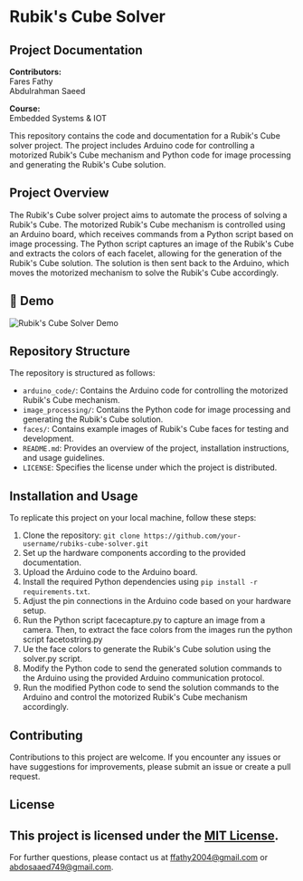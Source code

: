 # Rubik's Cube Solver
## Project Documentation

**Contributors:**  
Fares Fathy  
Abdulrahman Saeed

**Course:**  
Embedded Systems & IOT

This repository contains the code and documentation for a Rubik's Cube solver project. The project includes Arduino code for controlling a motorized Rubik's Cube mechanism and Python code for image processing and generating the Rubik's Cube solution.

## Project Overview

The Rubik's Cube solver project aims to automate the process of solving a Rubik's Cube. The motorized Rubik's Cube mechanism is controlled using an Arduino board, which receives commands from a Python script based on image processing. The Python script captures an image of the Rubik's Cube and extracts the colors of each facelet, allowing for the generation of the Rubik's Cube solution. The solution is then sent back to the Arduino, which moves the motorized mechanism to solve the Rubik's Cube accordingly.

## 🎥 Demo

![Rubik's Cube Solver Demo](assets/cubot.gif)

## Repository Structure

The repository is structured as follows:

- `arduino_code/`: Contains the Arduino code for controlling the motorized Rubik's Cube mechanism.
- `image_processing/`: Contains the Python code for image processing and generating the Rubik's Cube solution.
- `faces/`: Contains example images of Rubik's Cube faces for testing and development.
- `README.md`: Provides an overview of the project, installation instructions, and usage guidelines.
- `LICENSE`: Specifies the license under which the project is distributed.

## Installation and Usage

To replicate this project on your local machine, follow these steps:

1. Clone the repository: `git clone https://github.com/your-username/rubiks-cube-solver.git`
2. Set up the hardware components according to the provided documentation.
3. Upload the Arduino code to the Arduino board.
4. Install the required Python dependencies using `pip install -r requirements.txt`.
5. Adjust the pin connections in the Arduino code based on your hardware setup.
6. Run the Python script facecapture.py to capture an image from a camera. Then, to extract the face colors from the images run the python script facetostring.py
7. Ue the face colors to generate the Rubik's Cube solution using the solver.py script.
8. Modify the Python code to send the generated solution commands to the Arduino using the provided Arduino communication protocol.
9. Run the modified Python code to send the solution commands to the Arduino and control the motorized Rubik's Cube mechanism accordingly.

## Contributing

Contributions to this project are welcome. If you encounter any issues or have suggestions for improvements, please submit an issue or create a pull request.

## License

This project is licensed under the [MIT License](LICENSE).
---

For further questions, please contact us at [ffathy2004@gmail.com](mailto:ffathy2004@gmail.com) or [abdosaaed749@gmail.com](mailto:ffathy2004@gmail.com). 
